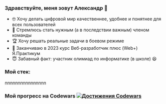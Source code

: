 ### Здравствуйте, меня зовут Александр 👋

- :nerd_face: Хочу делать цифровой мир качественнее, удобнее и понятнее для всех пользователей
- :100: Стремлюсь стать нужным (а в последствии важным) членом команды
- :trophy: Хочу решать реальные задачи в боевом режиме
- 🌱 Заканчиваю в 2023 курс Веб-разработчик плюс (Web+) Я.Практикум
- :innocent: Забавный факт: участник олимиад по информатике (в школе)	:laughing:

### Мой стек:
пппппппппппппппп

### Мой прогресс на Codewars [![Достижения Codewars](https://www.codewars.com/users/Zorkiy82/badges/micro)](https://www.codewars.com/users/Zorkiy82)

